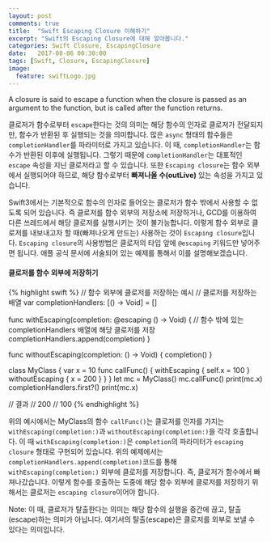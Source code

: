 ```yaml
---
layout: post
comments: true
title:  "Swift Escaping Closure 이해하기"
excerpt: "Swift의 Escaping Closure에 대해 알아봅니다."
categories: Swift Closure, EscapingClosure
date:   2017-08-06 00:30:00
tags: [Swift, Closure, EscapingClosure]
image:
  feature: swiftLogo.jpg
---
```


<div class="message">
  A closure is said to escape a function when the closure is passed as an argument to the function, but is called after the function returns.
</div>

클로저가 함수로부터 `escape`한다는 것의 의미는 해당 함수의 인자로 클로저가 전달되지만, 함수가 반환된 후 실행되는 것을 의미합니다. 많은 `async` 형태의 함수들은 `completionHandler`를 파라미터로 가지고 있습니다. 이 때, `completionHandler`는 함수가 반환된 이후에 실행됩니다. 그렇기 때문에 `completionHandler`는 대표적인 `escape` 속성을 지닌 클로저라고 할 수 있습니다. 또한 `Escaping closure`는 함수 외부에서 실행되어야 하므로, 해당 함수로부터 **빠져나올 수(outLive)** 있는 속성을 가지고 있습니다.

Swift3에서는 기본적으로 함수의 인자로 들어오는 클로저가 함수 밖에서 사용할 수 없도록 되어 있습니다. 즉 클로저를 함수 외부의 저장소에 저장하거나, GCD를 이용하여 다른 쓰레드에서 해당 클로저를 실행시키는 것이 불가능합니다. 이렇게 함수 외부로 클로저를 내보내고자 할 때(빠져나오게 만드는) 사용하는 것이 `Escaping closure`입니다. `Escaping closure`의 사용방법은 클로저의 타입 앞에 `@escaping` 키워드만 넣어주면 됩니다. 애플 공식 문서에 서술되어 있는 예제를 통해서 이를 설명해보겠습니다.

#### 클로저를 함수 외부에 저장하기

{% highlight swift %}
// 함수 외부에 클로저를 저장하는 예시
// 클로저를 저장하는 배열
var completionHandlers: [() -> Void] = []

func withEscaping(completion: @escaping () -> Void) {
    // 함수 밖에 있는 completionHandlers 배열에 해당 클로저를 저장
    completionHandlers.append(completion)
}

func withoutEscaping(completion: () -> Void) {
    completion()
}

class MyClass {
    var x = 10
    func callFunc() {
        withEscaping { self.x = 100 }
        withoutEscaping { x = 200 }
    }
}
let mc = MyClass()
mc.callFunc()
print(mc.x)
completionHandlers.first?()
print(mc.x)

// 결과
// 200
// 100
{% endhighlight %}

위의 예시에서는 MyClass의 함수 `callFunc()`는 클로저를 인자를 가지는 `withEscaping(completion:)`과 `withoutEscaping(completion:)`을 각각 호출합니다. 이 때 `withEscaping(completion:)`은 `completion`의 파라미터가 `escaping closure` 형태로 구현되어 있습니다. 위의 예제에서는 `completionHandlers.append(completion)`코드를 통해 `withEscaping(completion:)` 외부에 클로저를 저장합니다. 즉, 클로저가 함수에서 빠져나갔습니다. 이렇게 함수를 호출하는 도중에 해당 함수 외부에 클로저를 저장하기 위해서는 클로저는 `escaping closure`이어야 합니다.

<div class="message">
  Note: 이 때, 클로저가 탈출한다는 의미는 해당 함수의 실행을 중간에 끊고, 탈출(escape)하는 의미가 아닙니다. 여기서의 탈출(escape)은 클로저를 외부로 보낼 수 있다는 의미입니다.
</div>
